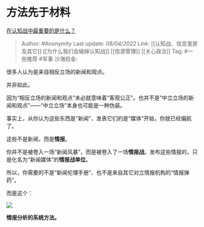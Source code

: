 # 方法先于材料
[在认知战中最重要的是什么？](https://zhuanlan.zhihu.com/p/493343550)

> Author: #Anonymity
> Last update: *08/04/2022*
> Link: [[认知战、信息茧房及其它]] [[为什么我们会输掉认知战]] [[信源管理]] [[关心政治]]
> Tag: #一些推荐 #军事
> 沙海拾金:

很多人认为是来自相反立场的新闻和观点。

并非如此。

因为“相反立场的新闻和观点”未必就意味着“客观公正”。也并不是“中立立场的新闻和观点”——“中立立场”本身也可能是一种伪装。

事实上，从你认为这些东西是“新闻”、发表它们的是“媒体”开始，你就已经偏航了。

这些不是新闻，而是**情报**。

你并不是被卷入一场“新闻风暴”，而是被卷入了一场**情报战**。发布这些情报的，只是化名为“新闻媒体”的**情报战单位**。

所以，你需要的不是“新闻伦理手册”、也不是来自其它对立情报机构的“情报弹药”。

而是这个：

![](https://pic3.zhimg.com/v2-b4127c5d31c94b0ee4b538ccc86bac3e_b.jpg)

**情报分析的系统方法。**
